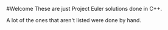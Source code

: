 #Welcome
These are just Project Euler solutions done in C++. 

A lot of the ones that aren't listed were done by hand.

